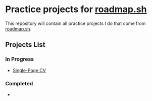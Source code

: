 # Practice projects for [roadmap.sh](https://roadmap.sh/)


This repository will contain all practice projects I do that come from [roadmap.sh](https://roadmap.sh/projects).

## Projects List



### In Progress

- [Single-Page CV](https://roadmap.sh/projects/single-page-cv)

### Completed

-
